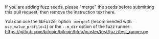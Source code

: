 If you are adding fuzz seeds, please "merge" the seeds before submitting this
pull request, then remove the instruction text here.

You can use the libFuzzer option `-merge=1` (recommended with
`-use_value_profile=1`) or the `--m_dir` option of the fuzz runner:
https://github.com/bitcoin/bitcoin/blob/master/test/fuzz/test_runner.py
